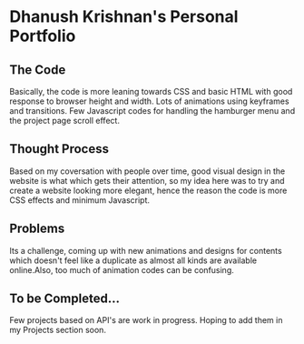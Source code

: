 # Dhanush Krishnan's Personal Portfolio

## The Code

Basically, the code is more leaning towards CSS and basic HTML with good response to browser height and width. Lots of animations using keyframes and transitions. Few Javascript codes for handling the hamburger menu and the project page scroll effect.

## Thought Process

Based on my coversation with people over time, good visual design in the website is what which gets their attention, so my idea here was to try and create a website looking more elegant, hence the reason the code is more CSS effects and minimum Javascript.

## Problems

Its a challenge, coming up with new animations and designs for contents which doesn't feel like a duplicate as almost all kinds are available online.Also, too much of animation codes can be confusing.

## To be Completed...

Few projects based on API's are work in progress. Hoping to add them in my Projects section soon.
